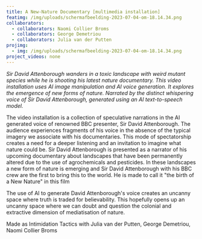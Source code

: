 ```yaml
---
title: A New-Nature Documentary [multimedia installation]
featimg: /img/uploads/scherm­afbeelding-2023-07-04-om-18.14.34.png
collaborators:
  - collaborators: Naomi Collier Broms
  - collaborators: George Demetriou
  - collaborators: Julia van der Putten
projimg:
  - img: /img/uploads/scherm­afbeelding-2023-07-04-om-18.14.34.png
project_videos: none
---
```

*Sir David Attenborough wanders in a toxic landscape with weird mutant species while he is shooting his latest nature documentary. This video installation uses AI image manipulation and AI voice generation. It explores the emergence of new forms of nature. Narrated by the distinct whispering voice of Sir David Attenborough, generated using an AI text-to-speech model.*

The video installation is a collection of speculative narrations in the AI generated voice of renowned BBC presenter, Sir David Attenborough. The audience experiences fragments of his voice in the absence of the typical imagery we associate with his documentaries. This mode of spectatorship creates a need for a deeper listening and an invitation to imagine what nature could be. Sir David Attenborough is presented as a narrator of his upcoming documentary about landscapes that have been permanently altered due to the use of agrochemicals and pesticides. In these landscapes a new form of nature is emerging and Sir David Attenborough with his BBC crew are the first to bring this to the world. He is made to call it "the birth of a New Nature" in this film

The use of AI to generate David Attenborough's voice creates an uncanny space where truth is traded for believability. This hopefully opens up an uncanny space where we can doubt and question the colonial and extractive dimension of mediatisation of nature.



Made as Intimidation Tactics with Julia van der Putten, George Demetriou, Naomi Collier Broms